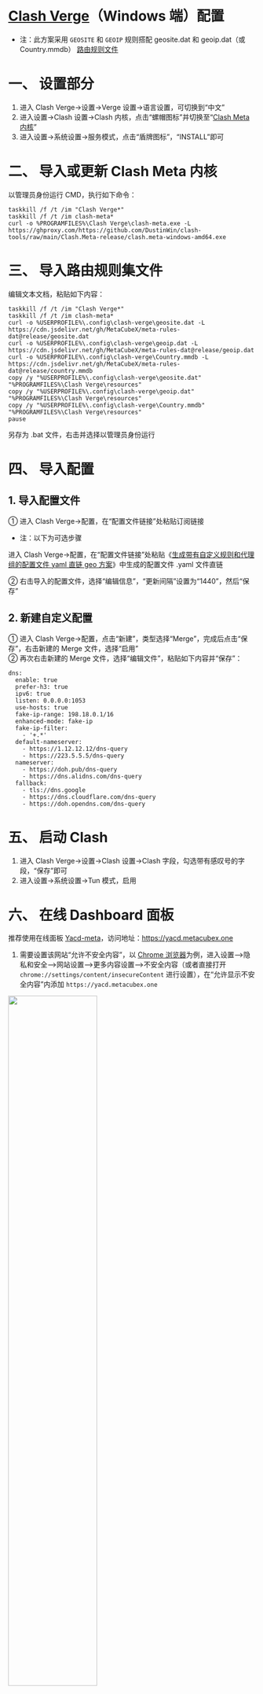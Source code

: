 # [Clash Verge](https://github.com/zzzgydi/clash-verge)（Windows 端）配置
- 注：此方案采用 `GEOSITE` 和 `GEOIP` 规则搭配 geosite.dat 和 geoip.dat（或 Country.mmdb） [路由规则文件](https://github.com/MetaCubeX/meta-rules-dat)
# 一、 设置部分
1. 进入 Clash Verge->设置->Verge 设置->语言设置，可切换到“中文”
2. 进入设置->Clash 设置->Clash 内核，点击“螺帽图标”并切换至“[Clash Meta 内核](https://github.com/MetaCubeX/Clash.Meta)”
3. 进入设置->系统设置->服务模式，点击“盾牌图标”，“INSTALL”即可
# 二、 导入或更新 Clash Meta 内核
以管理员身份运行 CMD，执行如下命令：
```
taskkill /f /t /im "Clash Verge*"
taskkill /f /t /im clash-meta*
curl -o %PROGRAMFILES%\Clash Verge\clash-meta.exe -L https://ghproxy.com/https://github.com/DustinWin/clash-tools/raw/main/Clash.Meta-release/clash.meta-windows-amd64.exe
```
# 三、 导入路由规则集文件
编辑文本文档，粘贴如下内容：
```
taskkill /f /t /im "Clash Verge*"
taskkill /f /t /im clash-meta*
curl -o %USERPROFILE%\.config\clash-verge\geosite.dat -L https://cdn.jsdelivr.net/gh/MetaCubeX/meta-rules-dat@release/geosite.dat
curl -o %USERPROFILE%\.config\clash-verge\geoip.dat -L https://cdn.jsdelivr.net/gh/MetaCubeX/meta-rules-dat@release/geoip.dat
curl -o %USERPROFILE%\.config\clash-verge\Country.mmdb -L https://cdn.jsdelivr.net/gh/MetaCubeX/meta-rules-dat@release/country.mmdb
copy /y "%USERPROFILE%\.config\clash-verge\geosite.dat" "%PROGRAMFILES%\Clash Verge\resources"
copy /y "%USERPROFILE%\.config\clash-verge\geoip.dat" "%PROGRAMFILES%\Clash Verge\resources"
copy /y "%USERPROFILE%\.config\clash-verge\Country.mmdb" "%PROGRAMFILES%\Clash Verge\resources"
pause
```
另存为 .bat 文件，右击并选择以管理员身份运行
# 四、 导入配置
## 1. 导入配置文件
① 进入 Clash Verge->配置，在“配置文件链接”处粘贴订阅链接
- 注：以下为可选步骤

进入 Clash Verge->配置，在“配置文件链接”处粘贴《[生成带有自定义规则和代理组的配置文件 yaml 直链 geo 方案](https://github.com/DustinWin/clash-tutorials/blob/main/%E6%95%99%E7%A8%8B%E5%90%88%E9%9B%86/%E5%9F%BA%E7%A1%80%E7%AF%87/%E7%94%9F%E6%88%90%E5%B8%A6%E6%9C%89%E8%87%AA%E5%AE%9A%E4%B9%89%E8%A7%84%E5%88%99%E5%92%8C%E4%BB%A3%E7%90%86%E7%BB%84%E7%9A%84%E9%85%8D%E7%BD%AE%E6%96%87%E4%BB%B6%20yaml%20%E7%9B%B4%E9%93%BE%20geo%20%E6%96%B9%E6%A1%88.md)》中生成的配置文件 .yaml 文件直链

② 右击导入的配置文件，选择“编辑信息”，“更新间隔”设置为“1440”，然后“保存”
## 2. 新建自定义配置
① 进入 Clash Verge->配置，点击“新建”，类型选择“Merge”，完成后点击“保存”，右击新建的 Merge 文件，选择“启用”  
② 再次右击新建的 Merge 文件，选择“编辑文件”，粘贴如下内容并“保存”：
```
dns:
  enable: true
  prefer-h3: true
  ipv6: true
  listen: 0.0.0.0:1053
  use-hosts: true
  fake-ip-range: 198.18.0.1/16
  enhanced-mode: fake-ip
  fake-ip-filter:
    - '+.*'
  default-nameserver:
    - https://1.12.12.12/dns-query
    - https://223.5.5.5/dns-query
  nameserver:
    - https://doh.pub/dns-query
    - https://dns.alidns.com/dns-query
  fallback:
    - tls://dns.google
    - https://dns.cloudflare.com/dns-query
    - https://doh.opendns.com/dns-query
```
# 五、 启动 Clash
1. 进入 Clash Verge->设置->Clash 设置->Clash 字段，勾选带有感叹号的字段，“保存”即可
2. 进入设置->系统设置->Tun 模式，启用
# 六、 在线 Dashboard 面板
推荐使用在线面板 [Yacd-meta](https://github.com/MetaCubeX/Yacd-meta)，访问地址：https://yacd.metacubex.one  
1. 需要设置该网站“允许不安全内容”，以 [Chrome 浏览器](https://www.google.com/chrome)为例，进入设置-->隐私和安全-->网站设置-->更多内容设置-->不安全内容（或者直接打开 `chrome://settings/content/insecureContent` 进行设置），在“允许显示不安全内容”内添加 `https://yacd.metacubex.one`
<img src="https://user-images.githubusercontent.com/45238096/235448980-52331db5-6b9f-4b0c-a876-1509d34db51a.png" width="60%"/>  

2. 首次进入 https://yacd.metacubex.one 需要添加“API Base URL”，输入 `http://192.168.31.1:9090` 并点击“Add”，最后点击下方新增的 http://192.168.31.1:9090 即可访问 Dashboard 面板
<img src="https://github.com/DustinWin/clash-tutorials/assets/45238096/086aa876-109a-4a6f-9e9b-22269a869b4f" width="60%"/>
